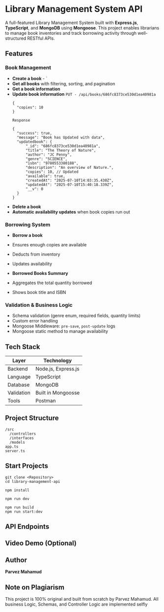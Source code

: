 # Library Management System API

A full-featured Library Management System built with **Express.js**, **TypeScript**, and **MongoDB** using **Mongoose**. This project enables librarians to manage book inventories and track borrowing activity through well-structured RESTful APIs. 

## Features

### Book Management
- **Create a book** - `
- **Get all books** with filtering, sorting, and pagination
- **Get a book information**
- **Update book information**
  `PUT - /api/books/686fc8373ce530d1ea40981a`
  ```
  {
    "copies": 10
  }
  ```
  `Response`
  ```
  {
    "success": true,
    "message": "Book has Updated with data",
    "updatedbook": {
        "_id": "686fc8373ce530d1ea40981a",
        "title": "The Theory of Nature",
        "author": "JC Penny",
        "genre": "SCIENCE",
        "isbn": "9780553380188",
        "description": "An overview of Nature.",
        "copies": 10, // Updated
        "available": true,
        "createdAt": "2025-07-10T14:03:35.430Z",
        "updatedAt": "2025-07-10T15:40:18.339Z",
        "__v": 0
    }
  }
  ```
- **Delete a book**
- **Automatic availability updates** when book copies run out

### Borrowing System
- **Borrow a book**
- Ensures enough copies are available
- Deducts from inventory
- Updates availability

- **Borrowed Books Summary**
- Aggregates the total quantity borrowed
- Shows book title and ISBN


### Validation & Business Logic
- Schema validation (genre enum, required fields, quantity limits)
- Custom error handling
- Mongoose Middleware: `pre-save`, `post-update` logs
- Mongoose static method to manage availability

## Tech Stack
| Layer        | Technology           |
|--------------|----------------------|
| Backend      | Node.js, Express.js  |
| Language     | TypeScript           |
| Database     | MongoDB              |
| Validation   | Built in Mongoosse   |
| Tools        | Postman              |


## Project Structure

```
/src
  /controllers
  /interfaces
  /models
app.ts
server.ts
```

## Start Projects
```
git clone <Repository>
cd library-management-api

npm install

npm run dev

npm run build
npm run start:dev
```


## API Endpoints


## Video Demo (Optional)


## Author
**Parvez Mahamud**


## Note on Plagiarism
This project is 100% original and built from scratch by Parvez Mahamud. All business Logic, Schemas, and Controller Logic are implemented selfly 
